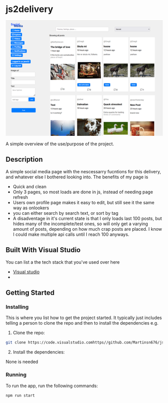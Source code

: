 # js2delivery

![image](https://github.com/Martinsn676/js2delivery/blob/js2/Capture.PNG?raw=true)

A simple overview of the use/purpose of the project.

## Description

A simple social media page with the nescessarry fucntions for this delivery, and whatever else I bothered looking into. The benefits of my page is

- Quick and clean
- Only 3 pages, so most loads are done in js, instead of needing page refresh
- Users own profile page makes it easy to edit, but still see it the same way as onlookers
- you can either search by search text, or sort by tag
- A disadventage in it's current state is that I only loads last 100 posts, but hides many of the incomplete/test ones, so will only get a varying amount of posts, depending on how much crap posts are placed. I know I could make multiple api calls until I reach 100 anyways.

## Built With Visual Studio

You can list a the tech stack that you've used over here

- [Visual studio](https://code.visualstudio.com/)
- 
## Getting Started

### Installing

This is where you list how to get the project started. It typically just includes telling a person to clone the repo and then to install the dependencies e.g.

1. Clone the repo:

```bash
git clone https://code.visualstudio.comhttps//github.com/Martinsn676/js2delivery.git
```

2. Install the dependencies:
   
None is needed

### Running

To run the app, run the following commands:

```bash
npm run start
```


